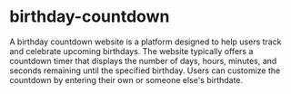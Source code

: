 # birthday-countdown
A birthday countdown website is a platform designed to help users track and celebrate upcoming birthdays. The website typically offers a countdown timer that displays the number of days, hours, minutes, and seconds remaining until the specified birthday. Users can customize the countdown by entering their own or someone else's birthdate.
